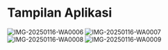 # Tampilan Aplikasi
![IMG-20250116-WA0006](https://github.com/user-attachments/assets/f4a7e863-3383-4068-b9c0-d68632f4a9d0)
![IMG-20250116-WA0007](https://github.com/user-attachments/assets/92ddf269-a970-495d-a0d9-bf94ff48861b)
![IMG-20250116-WA0008](https://github.com/user-attachments/assets/0c45c0fb-9347-408d-ad55-6a0a706427e9)
![IMG-20250116-WA0009](https://github.com/user-attachments/assets/201e8272-8c2c-44ac-be7e-213ca573da08)
